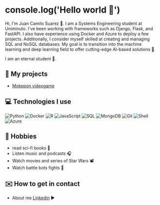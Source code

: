 # console.log('Hello world 👋')

Hi, I'm Juan Camilo Suarez 👾. I am a Systems Engineering student at Uniminuto. I've been working with frameworks such as Django, Flask, and FastAPI. I also have experience using Docker and Azure to deploy a few projects. Additionally, I consider myself skilled at creating and managing SQL and NoSQL databases. My goal is to transition into the machine learning and deep learning field to offer cutting-edge AI-based solutions 🚀.

I am an eternal student 💚.

## 🚀 My projects

- [Mokepon videogame]([https://github.com/Platzi-Master-C8/gethired-jobplacement-enterprise-Frontend](https://github.com/Nodens-uwu/mokepones))

## 💻 Technologies I use

![Python](https://img.shields.io/badge/Python-3776AB?style=for-the-badge&logo=python&logoColor=white)
![Docker](https://img.shields.io/badge/Docker-2496ED?style=for-the-badge&logo=docker&logoColor=white)
![R](https://img.shields.io/badge/R-276DC3?style=for-the-badge&logo=r&logoColor=white)
![JavaScript](https://img.shields.io/badge/JavaScript-F7DF1E?style=for-the-badge&logo=javascript&logoColor=black)
![SQL](https://img.shields.io/badge/SQL-4479A1?style=for-the-badge&logo=postgresql&logoColor=white)
![MongoDB](https://img.shields.io/badge/MongoDB-4EA94B?style=for-the-badge&logo=mongodb&logoColor=white)
![Git](https://img.shields.io/badge/Git-F05032?style=for-the-badge&logo=git&logoColor=white)
![Shell](https://img.shields.io/badge/Shell-000000?style=for-the-badge&logo=gnu-bash&logoColor=white)
![Azure](https://img.shields.io/badge/Azure-0078D4?style=for-the-badge&logo=microsoftazure&logoColor=white)


## 🧪 Hobbies 

- read sci-fi books 📘
- Listen music and podcasts 🎧
- Watch movies and series of Star Wars 📽
- Watch battle bots fights 🤖

## ✉️ How to get in contact 
- About me [Linkedin](https://www.linkedin.com/in/camilocsoto/) ▶
